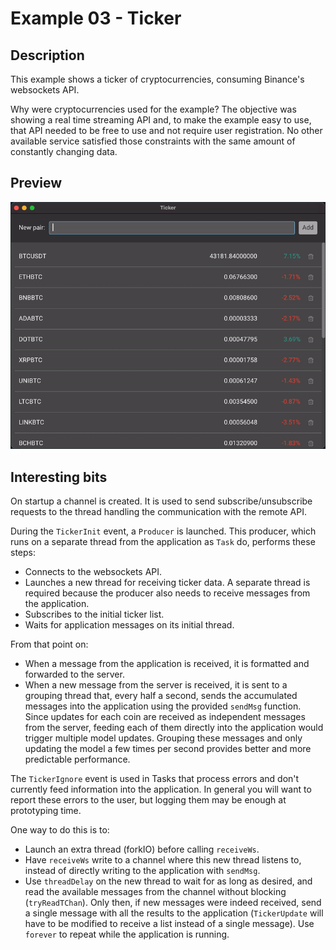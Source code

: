 # Example 03 - Ticker

## Description

This example shows a ticker of cryptocurrencies, consuming Binance's websockets
API.

Why were cryptocurrencies used for the example? The objective was showing a
real time streaming API and, to make the example easy to use, that API needed to
be free to use and not require user registration. No other available service
satisfied those constraints with the same amount of constantly changing data.

## Preview

![Example gif preview](images/03_Ticker.gif)

## Interesting bits

On startup a channel is created. It is used to send subscribe/unsubscribe
requests to the thread handling the communication with the remote API.

During the `TickerInit` event, a `Producer` is launched. This producer, which
runs on a separate thread from the application as `Task` do, performs these
steps:

- Connects to the websockets API.
- Launches a new thread for receiving ticker data. A separate thread is required
  because the producer also needs to receive messages from the application.
- Subscribes to the initial ticker list.
- Waits for application messages on its initial thread.

From that point on:

- When a message from the application is received, it is formatted and forwarded
  to the server.
- When a new message from the server is received, it is sent to a grouping
  thread that, every half a second, sends the accumulated messages into the
  application using the provided `sendMsg` function. Since updates for each coin
  are received as independent messages from the server, feeding each of them
  directly into the application would trigger multiple model updates. Grouping
  these messages and only updating the model a few times per second provides
  better and more predictable performance.

The `TickerIgnore` event is used in Tasks that process errors and don't
currently feed information into the application. In general you will want to
report these errors to the user, but logging them may be enough at prototyping
time.

One way to do this is to:

- Launch an extra thread (forkIO) before calling `receiveWs`.
- Have `receiveWs` write to a channel where this new thread listens to, instead
  of directly writing to the application with `sendMsg`.
- Use `threadDelay` on the new thread to wait for as long as desired, and read
  the available messages from the channel without blocking (`tryReadTChan`).
  Only then, if new messages were indeed received, send a single message with
  all the results to the application (`TickerUpdate` will have to be modified to
  receive a list instead of a single message). Use `forever` to repeat while the
  application is running.
